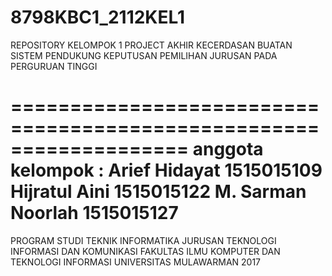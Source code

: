 # 8798KBC1_2112KEL1
REPOSITORY KELOMPOK 1 PROJECT AKHIR KECERDASAN BUATAN 
SISTEM PENDUKUNG KEPUTUSAN PEMILIHAN JURUSAN PADA PERGURUAN TINGGI

===================================================================
anggota kelompok :
Arief Hidayat			  1515015109
Hijratul Aini			  1515015122
M. Sarman Noorlah		1515015127
===================================================================

PROGRAM STUDI TEKNIK INFORMATIKA
JURUSAN TEKNOLOGI INFORMASI DAN KOMUNIKASI
FAKULTAS ILMU KOMPUTER DAN TEKNOLOGI INFORMASI
UNIVERSITAS MULAWARMAN
2017
